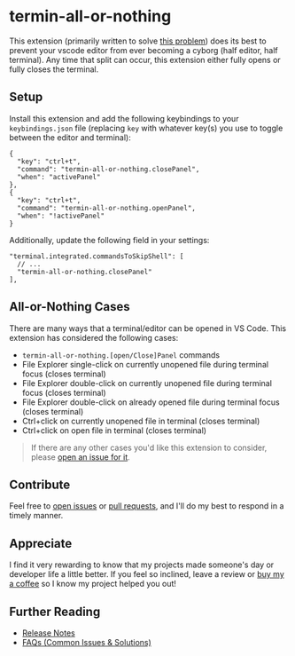# termin-all-or-nothing

This extension (primarily written to solve [this problem](https://github.com/microsoft/vscode/issues/131319))
does its best to prevent your vscode editor from ever becoming a cyborg
(half editor, half terminal). Any time that split can occur, this extension
either fully opens or fully closes the terminal.

## Setup

Install this extension and add the following keybindings to your
`keybindings.json` file (replacing `key` with whatever key(s) you use to
toggle between the editor and terminal):

```jsonc
{
  "key": "ctrl+t",
  "command": "termin-all-or-nothing.closePanel",
  "when": "activePanel"
},
{
  "key": "ctrl+t",
  "command": "termin-all-or-nothing.openPanel",
  "when": "!activePanel"
}
```

Additionally, update the following field in your settings:

```jsonc
"terminal.integrated.commandsToSkipShell": [
  // ...
  "termin-all-or-nothing.closePanel"
],
```

## All-or-Nothing Cases

There are many ways that a terminal/editor can be opened in VS Code. This
extension has considered the following cases:

 - `termin-all-or-nothing.[open/Close]Panel` commands
 - File Explorer single-click on currently unopened file during terminal
   focus (closes terminal)
 - File Explorer double-click on currently unopened file during terminal
   focus (closes terminal)
 - File Explorer double-click on already opened file during terminal
   focus (closes terminal)
 - Ctrl+click on currently unopened file in terminal (closes terminal)
 - Ctrl+click on open file in terminal (closes terminal)

> If there are any other cases you'd like this extension to consider, please
[open an issue for it](https://github.com/leep-frog/termin-all-or-nothing/issues).

## Contribute

Feel free to
[open issues](https://github.com/leep-frog/termin-all-or-nothing/issues) or
[pull requests](https://github.com/leep-frog/termin-all-or-nothing/pulls),
and I'll do my best to respond in a timely manner.

## Appreciate

I find it very rewarding to know that my projects made someone's day or
developer life a little better. If you feel so inclined, leave a review
or [buy my a coffee](https://paypal.me/sleepfrog) so I know my project helped
you out!

## Further Reading

- [Release Notes](https://github.com/leep-frog/termin-all-or-nothing/blob/main/docs/ReleaseNotes.md)
- [FAQs (Common Issues & Solutions)](https://github.com/leep-frog/termin-all-or-nothing/blob/main/docs/FAQ.md)
